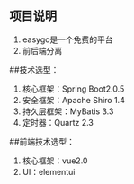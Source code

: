 ## 项目说明
1. easygo是一个免费的平台
2. 前后端分离

##技术选型：
1. 核心框架：Spring Boot2.0.5
2. 安全框架：Apache Shiro 1.4
3. 持久层框架：MyBatis 3.3
4. 定时器：Quartz 2.3

##前端技术选型：
1. 核心框架：vue2.0
2. UI：elementui
